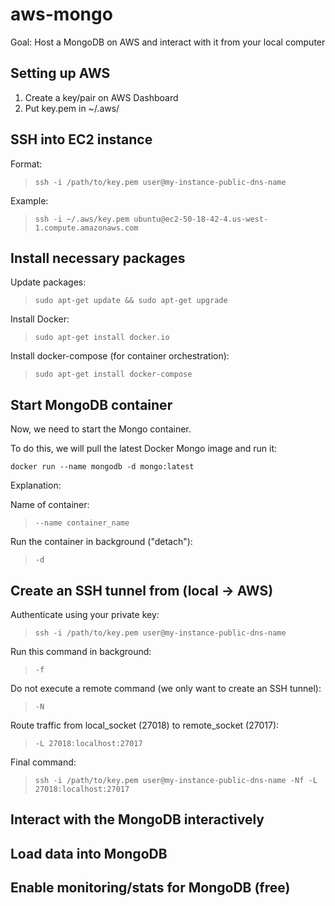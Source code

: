 # aws-mongo
Goal: Host a MongoDB on AWS and interact with it from your local computer

## Setting up AWS
1. Create a key/pair on AWS Dashboard
2. Put key.pem in ~/.aws/

## SSH into EC2 instance

Format:
> `ssh -i /path/to/key.pem user@my-instance-public-dns-name`

Example:
> `ssh -i ~/.aws/key.pem ubuntu@ec2-50-18-42-4.us-west-1.compute.amazonaws.com`


## Install necessary packages

Update packages:
> `sudo apt-get update && sudo apt-get upgrade`

Install Docker:
> `sudo apt-get install docker.io`

Install docker-compose (for container orchestration):
> `sudo apt-get install docker-compose`

## Start MongoDB container
Now, we need to start the Mongo container.

To do this, we will pull the latest Docker Mongo image and run it:

`docker run --name mongodb -d mongo:latest`

Explanation:

Name of container:
> `--name container_name`

Run the container in background ("detach"):
>`-d`


## Create an SSH tunnel from (local -> AWS)

Authenticate using your private key:
> `ssh -i /path/to/key.pem user@my-instance-public-dns-name`

Run this command in background:
> `-f`

Do not execute a remote command (we only want to create an SSH tunnel):
> `-N`

Route traffic from local_socket (27018) to remote_socket (27017):
> `-L 27018:localhost:27017`

Final command:
> `ssh -i /path/to/key.pem user@my-instance-public-dns-name -Nf -L 27018:localhost:27017`


## Interact with the MongoDB interactively

## Load data into MongoDB

## Enable monitoring/stats for MongoDB (free)

